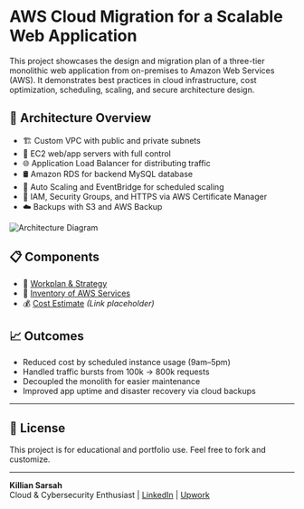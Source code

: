 # AWS Cloud Migration for a Scalable Web Application

This project showcases the design and migration plan of a three-tier monolithic web application from on-premises to Amazon Web Services (AWS). It demonstrates best practices in cloud infrastructure, cost optimization, scheduling, scaling, and secure architecture design.

## 🧱 Architecture Overview

- 🏗️ Custom VPC with public and private subnets
- 🚀 EC2 web/app servers with full control
- 🌐 Application Load Balancer for distributing traffic
- 🛢️ Amazon RDS for backend MySQL database
- 🧠 Auto Scaling and EventBridge for scheduled scaling
- 🔐 IAM, Security Groups, and HTTPS via AWS Certificate Manager
- ☁️ Backups with S3 and AWS Backup

![Architecture Diagram](architecture/killian_sarsah_architecture_diagram.png)

## 📋 Components

- 📃 [Workplan & Strategy](docs/workplan.md)
- 🧰 [Inventory of AWS Services](docs/inventory-report.md)
- 💰 [Cost Estimate](https://calculator.aws.amazon.com/#/estimate?id=...) *(Link placeholder)*

## 📈 Outcomes

- Reduced cost by scheduled instance usage (9am–5pm)
- Handled traffic bursts from 100k → 800k requests
- Decoupled the monolith for easier maintenance
- Improved app uptime and disaster recovery via cloud backups

---

## 📎 License

This project is for educational and portfolio use. Feel free to fork and customize.

---

**Killian Sarsah**  
Cloud & Cybersecurity Enthusiast | [LinkedIn](https://linkedin.com/in/your-link) | [Upwork](https://www.upwork.com/freelancers/~01e979827cca6d421f)

